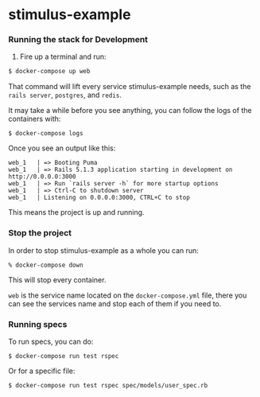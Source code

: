 # stimulus-example


### Running the stack for Development

1. Fire up a terminal and run:


```bash
$ docker-compose up web
```

That command will lift every service stimulus-example needs, such as the `rails server`, `postgres`, and `redis`.


It may take a while before you see anything, you can follow the logs of the containers with:

```
$ docker-compose logs
```

Once you see an output like this:

```
web_1   | => Booting Puma
web_1   | => Rails 5.1.3 application starting in development on http://0.0.0.0:3000
web_1   | => Run `rails server -h` for more startup options
web_1   | => Ctrl-C to shutdown server
web_1   | Listening on 0.0.0.0:3000, CTRL+C to stop
```

This means the project is up and running.

### Stop the project

In order to stop stimulus-example as a whole you can run:

```
% docker-compose down
```

This will stop every container.

`web` is the service name located on the `docker-compose.yml` file, there you can see the services name and stop each of them if you need to.




### Running specs

To run specs, you can do:

```
$ docker-compose run test rspec
```

Or for a specific file:

```
$ docker-compose run test rspec spec/models/user_spec.rb
```

